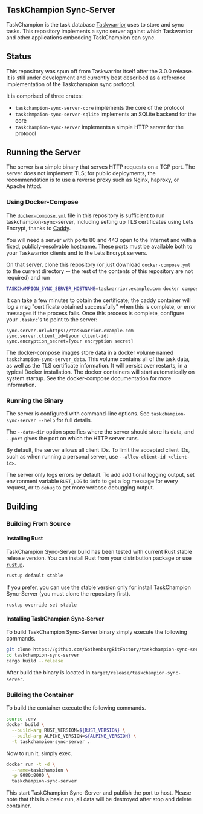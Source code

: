 TaskChampion Sync-Server
------------------------

TaskChampion is the task database [Taskwarrior][tw] uses to store and sync
tasks. This repository implements a sync server against which Taskwarrior
and other applications embedding TaskChampion can sync.

[tw]: https://github.com/GothenburgBitFactory/taskwarrior

## Status

This repository was spun off from Taskwarrior itself after the 3.0.0
release. It is still under development and currently best described as
a reference implementation of the Taskchampion sync protocol.

It is comprised of three crates:

 - `taskchampion-sync-server-core` implements the core of the protocol
 - `taskchmpaion-sync-server-sqlite` implements an SQLite backend for the core
 - `taskchampion-sync-server` implements a simple HTTP server for the protocol

## Running the Server

The server is a simple binary that serves HTTP requests on a TCP port. The
server does not implement TLS; for public deployments, the recommendation is to
use a reverse proxy such as Nginx, haproxy, or Apache httpd.

### Using Docker-Compose

The [`docker-compose.yml`](./docker-compose.yml) file in this repository is
sufficient to run taskchampion-sync-server, including setting up TLS
certificates using Lets Encrypt, thanks to [Caddy](https://caddyserver.com/).

You will need a server with ports 80 and 443 open to the Internet and with a
fixed, publicly-resolvable hostname. These ports must be available both to your
Taskwarrior clients and to the Lets Encrypt servers.

On that server, clone this repository (or just download `docker-compose.yml` to
the current directory -- the rest of the contents of this repository are not
required) and run

```sh
TASKCHAMPION_SYNC_SERVER_HOSTNAME=taskwarrior.example.com docker compose up
```

It can take a few minutes to obtain the certificate; the caddy container will
log a msg "certificate obtained successfully" when this is complete, or error
messages if the process fails. Once this process is complete, configure your
`.taskrc`'s to point to the server:

```
sync.server.url=https://taskwarrior.example.com
sync.server.client_id=[your client-id]
sync.encryption_secret=[your encryption secret]
```

The docker-compose images store data in a docker volume named
`taskchampion-sync-server_data`. This volume contains all of the task data, as
well as the TLS certificate information. It will persist over restarts, in a
typical Docker installation. The docker containers will start automatically on
system startup. See the docker-compose documentation for more information.

### Running the Binary

The server is configured with command-line options. See
`taskchampion-sync-server --help` for full details.

The `--data-dir` option specifies where the server should store its data, and
`--port` gives the port on which the HTTP server runs.

By default, the server allows all client IDs. To limit the accepted client IDs,
such as when running a personal server, use `--allow-client-id <client-id>`.

The server only logs errors by default. To add additional logging output, set
environment variable `RUST_LOG` to `info` to get a log message for every
request, or to `debug` to get more verbose debugging output.

## Building

### Building From Source

#### Installing Rust

TaskChampion Sync-Server build has been tested with current Rust stable
release version. You can install Rust from your distribution package or use
[`rustup`][rustup].
```sh
rustup default stable
```

If you prefer, you can use the stable version only for install TaskChampion
Sync-Server (you must clone the repository first).
```sh
rustup override set stable
```

[rustup]: https://rustup.rs/

#### Installing TaskChampion Sync-Server

To build TaskChampion Sync-Server binary simply execute the following
commands.
```sh
git clone https://github.com/GothenburgBitFactory/taskchampion-sync-server.git
cd taskchampion-sync-server
cargo build --release
```

After build the binary is located in
`target/release/taskchampion-sync-server`.
### Building the Container

To build the container execute the following commands.
```sh
source .env
docker build \
  --build-arg RUST_VERSION=${RUST_VERSION} \
  --build-arg ALPINE_VERSION=${ALPINE_VERSION} \
  -t taskchampion-sync-server .
```

Now to run it, simply exec.
```sh
docker run -t -d \
  --name=taskchampion \
  -p 8080:8080 \
  taskchampion-sync-server
```

This start TaskChampion Sync-Server and publish the port to host. Please
note that this is a basic run, all data will be destroyed after stop and
delete container.
